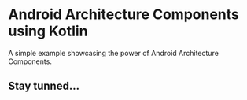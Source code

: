 # Android Architecture Components using Kotlin
A simple example showcasing the power of Android Architecture Components. 
## Stay tunned...
